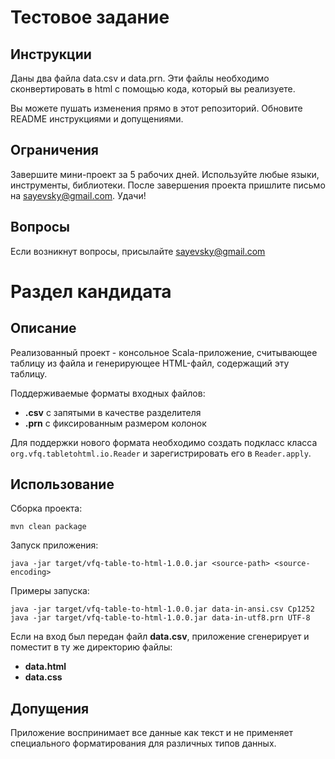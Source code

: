 # Тестовое задание

## Инструкции

Даны два файла data.csv и data.prn. Эти файлы необходимо сконвертировать в html с помощью кода, который вы реализуете.

Вы можете пушать изменения прямо в этот репозиторий. Обновите README инструкциями и допущениями.

## Ограничения

Завершите мини-проект за 5 рабочих дней. Используйте любые языки, инструменты, библиотеки.
После завершения проекта пришлите письмо на sayevsky@gmail.com.
Удачи!

## Вопросы

Если возникнут вопросы, присылайте sayevsky@gmail.com

# Раздел кандидата

## Описание

Реализованный проект - консольное Scala-приложение, считывающее таблицу из файла и генерирующее HTML-файл, содержащий эту таблицу.

Поддерживаемые форматы входных файлов:
- **.csv** с запятыми в качестве разделителя
- **.prn** с фиксированным размером колонок

Для поддержки нового формата необходимо создать подкласс класса `org.vfq.tabletohtml.io.Reader` и зарегистрировать его в `Reader.apply`.

## Использование

Сборка проекта:
```
mvn clean package
```
Запуск приложения:
```
java -jar target/vfq-table-to-html-1.0.0.jar <source-path> <source-encoding>
```
Примеры запуска:
```
java -jar target/vfq-table-to-html-1.0.0.jar data-in-ansi.csv Cp1252
java -jar target/vfq-table-to-html-1.0.0.jar data-in-utf8.prn UTF-8
```
Если на вход был передан файл **data.csv**, приложение сгенерирует и поместит в ту же директорию файлы:
- **data.html**
- **data.css**

## Допущения

Приложение воспринимает все данные как текст и не применяет специального форматирования для различных типов данных.

